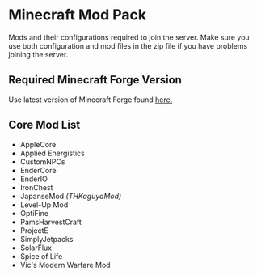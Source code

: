 # Minecraft Mod Pack
Mods and their configurations required to join the server. Make sure you use both configuration and mod files in the zip file if you have problems joining the server.

## Required Minecraft Forge Version
Use latest version of Minecraft Forge found [here.](https://files.minecraftforge.net/maven/net/minecraftforge/forge/index_1.7.10.html)

## Core Mod List
* AppleCore
* Applied Energistics
* CustomNPCs
* EnderCore
* EnderIO
* IronChest
* JapanseMod _(THKaguyaMod)_
* Level-Up Mod
* OptiFine
* PamsHarvestCraft
* ProjectE
* SimplyJetpacks
* SolarFlux
* Spice of Life
* Vic's Modern Warfare Mod
